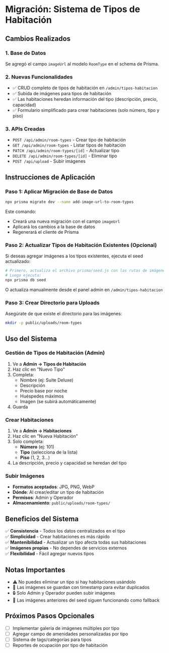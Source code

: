 # Migración: Sistema de Tipos de Habitación

## Cambios Realizados

### 1. **Base de Datos**
Se agregó el campo `imageUrl` al modelo `RoomType` en el schema de Prisma.

### 2. **Nuevas Funcionalidades**
- ✅ CRUD completo de tipos de habitación en `/admin/tipos-habitacion`
- ✅ Subida de imágenes para tipos de habitación
- ✅ Las habitaciones heredan información del tipo (descripción, precio, capacidad)
- ✅ Formulario simplificado para crear habitaciones (solo número, tipo y piso)

### 3. **APIs Creadas**
- `POST /api/admin/room-types` - Crear tipo de habitación
- `GET /api/admin/room-types` - Listar tipos de habitación
- `PATCH /api/admin/room-types/[id]` - Actualizar tipo
- `DELETE /api/admin/room-types/[id]` - Eliminar tipo
- `POST /api/upload` - Subir imágenes

## Instrucciones de Aplicación

### Paso 1: Aplicar Migración de Base de Datos

```bash
npx prisma migrate dev --name add-image-url-to-room-types
```

Este comando:
- Creará una nueva migración con el campo `imageUrl`
- Aplicará los cambios a la base de datos
- Regenerará el cliente de Prisma

### Paso 2: Actualizar Tipos de Habitación Existentes (Opcional)

Si deseas agregar imágenes a los tipos existentes, ejecuta el seed actualizado:

```bash
# Primero, actualiza el archivo prisma/seed.js con las rutas de imágenes
# Luego ejecuta:
npx prisma db seed
```

O actualiza manualmente desde el panel admin en `/admin/tipos-habitacion`

### Paso 3: Crear Directorio para Uploads

Asegúrate de que existe el directorio para las imágenes:

```bash
mkdir -p public/uploads/room-types
```

## Uso del Sistema

### Gestión de Tipos de Habitación (Admin)

1. Ve a **Admin → Tipos de Habitación**
2. Haz clic en "Nuevo Tipo"
3. Completa:
   - Nombre (ej: Suite Deluxe)
   - Descripción
   - Precio base por noche
   - Huéspedes máximos
   - Imagen (se subirá automáticamente)
4. Guarda

### Crear Habitaciones

1. Ve a **Admin → Habitaciones**
2. Haz clic en "Nueva Habitación"
3. Solo completa:
   - **Número** (ej: 101)
   - **Tipo** (selecciona de la lista)
   - **Piso** (1, 2, 3...)
4. La descripción, precio y capacidad se heredan del tipo

### Subir Imágenes

- **Formatos aceptados**: JPG, PNG, WebP
- **Dónde**: Al crear/editar un tipo de habitación
- **Permisos**: Admin y Operador
- **Almacenamiento**: `public/uploads/room-types/`

## Beneficios del Sistema

✅ **Consistencia** - Todos los datos centralizados en el tipo  
✅ **Simplicidad** - Crear habitaciones es más rápido  
✅ **Mantenibilidad** - Actualizar un tipo afecta todas sus habitaciones  
✅ **Imágenes propias** - No dependes de servicios externos  
✅ **Flexibilidad** - Fácil agregar nuevos tipos  

## Notas Importantes

- ⚠️ No puedes eliminar un tipo si hay habitaciones usándolo
- 📁 Las imágenes se guardan con timestamp para evitar duplicados
- 🔒 Solo Admin y Operador pueden subir imágenes
- 💾 Las imágenes anteriores del seed siguen funcionando como fallback

## Próximos Pasos Opcionales

- [ ] Implementar galería de imágenes múltiples por tipo
- [ ] Agregar campo de amenidades personalizadas por tipo
- [ ] Sistema de tags/categorías para tipos
- [ ] Reportes de ocupación por tipo de habitación
